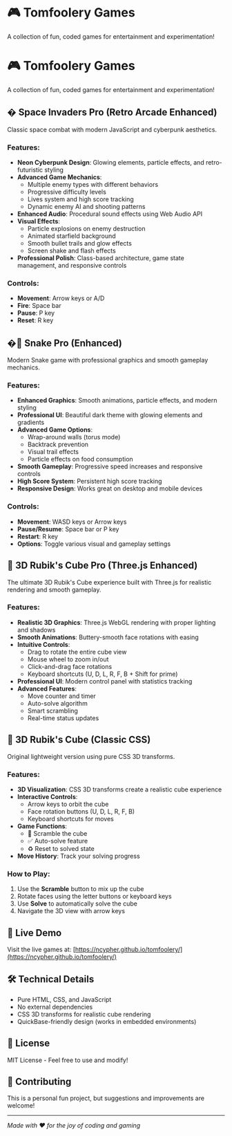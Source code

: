 # 🎮 Tomfoolery Games

A collection of fun, coded games for entertainment and experimentation!

# 🎮 Tomfoolery Games

A collection of fun, coded games for entertainment and experimentation!

## � Space Invaders Pro (Retro Arcade Enhanced)
Classic space combat with modern JavaScript and cyberpunk aesthetics.

### Features:
- **Neon Cyberpunk Design**: Glowing elements, particle effects, and retro-futuristic styling
- **Advanced Game Mechanics**: 
  - Multiple enemy types with different behaviors
  - Progressive difficulty levels
  - Lives system and high score tracking
  - Dynamic enemy AI and shooting patterns
- **Enhanced Audio**: Procedural sound effects using Web Audio API
- **Visual Effects**: 
  - Particle explosions on enemy destruction
  - Animated starfield background
  - Smooth bullet trails and glow effects
  - Screen shake and flash effects
- **Professional Polish**: Class-based architecture, game state management, and responsive controls

### Controls:
- **Movement**: Arrow keys or A/D
- **Fire**: Space bar
- **Pause**: P key  
- **Reset**: R key

## �🐍 Snake Pro (Enhanced)
Modern Snake game with professional graphics and smooth gameplay mechanics.

### Features:
- **Enhanced Graphics**: Smooth animations, particle effects, and modern styling
- **Professional UI**: Beautiful dark theme with glowing elements and gradients
- **Advanced Game Options**:
  - Wrap-around walls (torus mode)
  - Backtrack prevention
  - Visual trail effects
  - Particle effects on food consumption
- **Smooth Gameplay**: Progressive speed increases and responsive controls
- **High Score System**: Persistent high score tracking
- **Responsive Design**: Works great on desktop and mobile devices

### Controls:
- **Movement**: WASD keys or Arrow keys
- **Pause/Resume**: Space bar or P key
- **Restart**: R key
- **Options**: Toggle various visual and gameplay settings

## 🚀 3D Rubik's Cube Pro (Three.js Enhanced)
The ultimate 3D Rubik's Cube experience built with Three.js for realistic rendering and smooth gameplay.

### Features:
- **Realistic 3D Graphics**: Three.js WebGL rendering with proper lighting and shadows
- **Smooth Animations**: Buttery-smooth face rotations with easing
- **Intuitive Controls**: 
  - Drag to rotate the entire cube view
  - Mouse wheel to zoom in/out
  - Click-and-drag face rotations
  - Keyboard shortcuts (U, D, L, R, F, B + Shift for prime)
- **Professional UI**: Modern control panel with statistics tracking
- **Advanced Features**:
  - Move counter and timer
  - Auto-solve algorithm
  - Smart scrambling
  - Real-time status updates

## 🧊 3D Rubik's Cube (Classic CSS)
Original lightweight version using pure CSS 3D transforms.

### Features:
- **3D Visualization**: CSS 3D transforms create a realistic cube experience
- **Interactive Controls**: 
  - Arrow keys to orbit the cube
  - Face rotation buttons (U, D, L, R, F, B)
  - Keyboard shortcuts for moves
- **Game Functions**:
  - 🔀 Scramble the cube
  - ✅ Auto-solve feature
  - ♻️ Reset to solved state
- **Move History**: Track your solving progress

### How to Play:
1. Use the **Scramble** button to mix up the cube
2. Rotate faces using the letter buttons or keyboard keys
3. Use **Solve** to automatically solve the cube
4. Navigate the 3D view with arrow keys

## 🚀 Live Demo
Visit the live games at: [https://ncypher.github.io/tomfoolery/](https://ncypher.github.io/tomfoolery/)

## 🛠️ Technical Details
- Pure HTML, CSS, and JavaScript
- No external dependencies
- CSS 3D transforms for realistic cube rendering
- QuickBase-friendly design (works in embedded environments)

## 📝 License
MIT License - Feel free to use and modify!

## 🤝 Contributing
This is a personal fun project, but suggestions and improvements are welcome!

---
*Made with ❤️ for the joy of coding and gaming*
